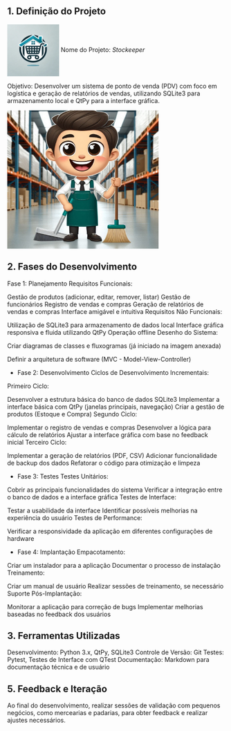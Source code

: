## 1. Definição do Projeto
<img src="Main/styles/Logo/WhatsApp Image 2024-08-16 at 8.00.15 PM (2).jpeg" alt="alt text" width="120" height="120" align="center">  Nome do Projeto: *Stockeeper* 


Objetivo: Desenvolver um sistema de ponto de venda (PDV) com foco em logística e geração de relatórios de vendas, utilizando SQLite3 para armazenamento local e QtPy para a interface gráfica.

<img src="Main/styles/Logo/WhatsApp Image 2024-08-16 at 7.52.24 PM.jpeg" alt="alt text" width="350" height="320" align="center">

## 2. Fases do Desenvolvimento
Fase 1: Planejamento
Requisitos Funcionais:

Gestão de produtos (adicionar, editar, remover, listar)
Gestão de funcionários
Registro de vendas e compras
Geração de relatórios de vendas e compras
Interface amigável e intuitiva
Requisitos Não Funcionais:

Utilização de SQLite3 para armazenamento de dados local
Interface gráfica responsiva e fluida utilizando QtPy
Operação offline
Desenho do Sistema:

Criar diagramas de classes e fluxogramas (já iniciado na imagem anexada)

Definir a arquitetura de software (MVC - Model-View-Controller)

* Fase 2: Desenvolvimento
Ciclos de Desenvolvimento Incrementais:

Primeiro Ciclo:

Desenvolver a estrutura básica do banco de dados SQLite3
Implementar a interface básica com QtPy (janelas principais, navegação)
Criar a gestão de produtos (Estoque e Compra)
Segundo Ciclo:

Implementar o registro de vendas e compras
Desenvolver a lógica para cálculo de relatórios
Ajustar a interface gráfica com base no feedback inicial
Terceiro Ciclo:

Implementar a geração de relatórios (PDF, CSV)
Adicionar funcionalidade de backup dos dados
Refatorar o código para otimização e limpeza
* Fase 3: Testes
Testes Unitários:

Cobrir as principais funcionalidades do sistema
Verificar a integração entre o banco de dados e a interface gráfica
Testes de Interface:

Testar a usabilidade da interface
Identificar possíveis melhorias na experiência do usuário
Testes de Performance:

Verificar a responsividade da aplicação em diferentes configurações de hardware
* Fase 4: Implantação
Empacotamento:

Criar um instalador para a aplicação
Documentar o processo de instalação
Treinamento:

Criar um manual de usuário
Realizar sessões de treinamento, se necessário
Suporte Pós-Implantação:

Monitorar a aplicação para correção de bugs
Implementar melhorias baseadas no feedback dos usuários

## 3. Ferramentas Utilizadas
Desenvolvimento: Python 3.x, QtPy, SQLite3
Controle de Versão: Git
Testes: Pytest, Testes de Interface com QTest
Documentação: Markdown para documentação técnica e de usuário

## 5. Feedback e Iteração
Ao final do desenvolvimento, realizar sessões de validação com pequenos negócios, como mercearias e padarias, para obter feedback e realizar ajustes necessários.
